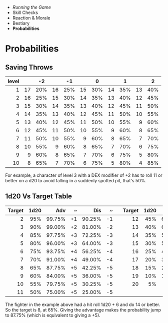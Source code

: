 
<!-- .margin.compass -->
* _Running the Game_
* Skill Checks
* Reaction & Morale
* Bestiary
* **Probabilities**


# Probabilities


## Saving Throws

| level |    | -2  |    | -1  |    |  0  |    |  1  |    |  2  |
|------:|---:|:---:|---:|:---:|---:|:---:|---:|:---:|---:|:---:|
|     1 | 17 | 20% | 16 | 25% | 15 | 30% | 14 | 35% | 13 | 40% |
|     2 | 16 | 25% | 15 | 30% | 14 | 35% | 13 | 40% | 12 | 45% |
|     3 | 15 | 30% | 14 | 35% | 13 | 40% | 12 | 45% | 11 | 50% |
|     4 | 14 | 35% | 13 | 40% | 12 | 45% | 11 | 50% | 10 | 55% |
|     5 | 13 | 40% | 12 | 45% | 11 | 50% | 10 | 55% |  9 | 60% |
|     6 | 12 | 45% | 11 | 50% | 10 | 55% |  9 | 60% |  8 | 65% |
|     7 | 11 | 50% | 10 | 55% |  9 | 60% |  8 | 65% |  7 | 70% |
|     8 | 10 | 55% |  9 | 60% |  8 | 65% |  7 | 70% |  6 | 75% |
|     9 |  9 | 60% |  8 | 65% |  7 | 70% |  6 | 75% |  5 | 80% |
|    10 |  8 | 65% |  7 | 70% |  6 | 75% |  5 | 80% |  4 | 85% |

For example, a character of level 3 with a DEX modifier of +2 has to roll 11 or better on a d20 to avoid falling in a suddenly spotted pit, that's 50%.


## 1d20 Vs Target Table

| Target | 1d20 |   Adv  |  ~ |   Dis  |  ~ |   | Target | 1d20 |   Adv  |  ~ |   Dis  |  ~ |
|-------:|-----:|-------:|---:|-------:|---:|---|-------:|-----:|-------:|---:|-------:|---:|
|      2 |  95% | 99.75% | +1 | 90.25% | -1 |   |     12 |  45% | 69.75% | +5 | 20.25% | -5 |
|      3 |  90% | 99.00% | +2 | 81.00% | -2 |   |     13 |  40% | 64.00% | +5 | 16.00% | -5 |
|      4 |  85% | 97.75% | +3 | 72.25% | -3 |   |     14 |  35% | 57.75% | +5 | 12.25% | -5 |
|      5 |  80% | 96.00% | +3 | 64.00% | -3 |   |     15 |  30% | 51.00% | +4 |  9.00% | -4 |
|      6 |  75% | 93.75% | +4 | 56.25% | -4 |   |     16 |  25% | 43.75% | +4 |  6.25% | -4 |
|      7 |  70% | 91.00% | +4 | 49.00% | -4 |   |     17 |  20% | 36.00% | +3 |  4.00% | -3 |
|      8 |  65% | 87.75% | +5 | 42.25% | -5 |   |     18 |  15% | 27.75% | +3 |  2.25% | -3 |
|      9 |  60% | 84.00% | +5 | 36.00% | -5 |   |     19 |  10% | 19.00% | +2 |  1.00% | -2 |
|     10 |  55% | 79.75% | +5 | 30.25% | -5 |   |     20 |   5% |  9.75% | +1 |  0.25% | -1 |
|     11 |  50% | 75.00% | +5 | 25.00% | -5 |   |        |      |        |    |        |    |

The fighter in the example above had a hit roll 1d20 + 6 and do 14 or better. So the target is 8, at 65%. Giving the advantage makes the probability jump to 87.75% (which is equivalent to giving a +5).

